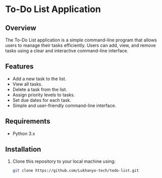 # To-Do List Application

## Overview
The To-Do List application is a simple command-line program that allows users to manage their tasks efficiently. Users can add, view, and remove tasks using a clear and interactive command-line interface.

## Features
- Add a new task to the list.
- View all tasks.
- Delete a task from the list.
- Assign priority levels to tasks.
- Set due dates for each task.
- Simple and user-friendly command-line interface.

## Requirements
- Python 3.x

## Installation
1. Clone this repository to your local machine using:
   ```bash
   git clone https://github.com/Lukhanyo-tech/todo-list.git

